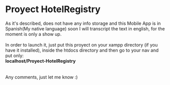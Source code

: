 # Proyect HotelRegistry

As it's described, does not have any info storage and this Mobile App is in Spanish(My native language) soon I will transcript the text in english, for the moment is only a show up.<br>
<br>
In order to launch it, just put this proyect on your xampp directory (if you have it installed), inside the htdocs directory and then go to your nav and put only:<br>
<strong>localhost/Proyect-HotelRegistry</strong>
<br>
<br>
<br>
Any comments, just let me know :)